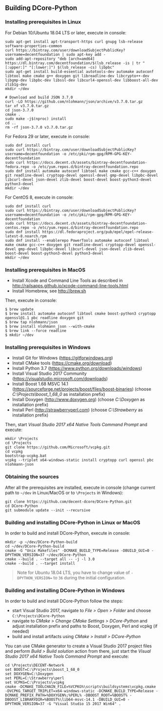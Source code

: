 Building DCore-Python
---------------------

### Installing prerequisites in Linux

For Debian 10/Ubuntu 18.04 LTS or later, execute in console:

    sudo apt-get install apt-transport-https curl gnupg lsb-release software-properties-common
    curl https://bintray.com/user/downloadSubjectPublicKey?username=decentfoundation | sudo apt-key add -
    sudo add-apt-repository "deb [arch=amd64] https://dl.bintray.com/decentfoundation/$(lsb_release -is | tr "[:upper:]" "[:lower:]") $(lsb_release -cs) libpbc"
    sudo apt-get install build-essential autotools-dev automake autoconf libtool make cmake g++ doxygen git libreadline-dev libcrypto++-dev libgmp-dev libpbc-dev libssl-dev libcurl4-openssl-dev libboost-all-dev zlib1g-dev
    mkdir ~/dev

    # Download and build JSON 3.7.0
    curl -LO https://github.com/nlohmann/json/archive/v3.7.0.tar.gz
    tar xf v3.7.0.tar.gz
    cd json-3.7.0
    cmake .
    sudo make -j$(nproc) install
    cd ..
    rm -rf json-3.7.0 v3.7.0.tar.gz

For Fedora 29 or later, execute in console:

    sudo dnf install curl
    sudo curl https://bintray.com/user/downloadSubjectPublicKey?username=decentfoundation -o /etc/pki/rpm-gpg/RPM-GPG-KEY-decentfoundation
    sudo curl https://docs.decent.ch/assets/bintray-decentfoundation-fedora.repo -o /etc/yum.repos.d/bintray-decentfoundation.repo
    sudo dnf install automake autoconf libtool make cmake gcc-c++ doxygen git readline-devel cryptopp-devel openssl-devel gmp-devel libpbc-devel libcurl-devel json-devel zlib-devel boost-devel boost-python3-devel python3-devel
    mkdir ~/dev

For CentOS 8, execute in console:

    sudo dnf install curl
    sudo curl https://bintray.com/user/downloadSubjectPublicKey?username=decentfoundation -o /etc/pki/rpm-gpg/RPM-GPG-KEY-decentfoundation
    sudo curl https://docs.decent.ch/assets/bintray-decentfoundation-centos.repo -o /etc/yum.repos.d/bintray-decentfoundation.repo
    sudo dnf install https://dl.fedoraproject.org/pub/epel/epel-release-latest-8.noarch.rpm
    sudo dnf install --enablerepo PowerTools automake autoconf libtool make cmake gcc-c++ doxygen git readline-devel cryptopp-devel openssl-devel gmp-devel libpbc-devel libcurl-devel json-devel zlib-devel boost-devel boost-python3-devel python3-devel
    mkdir ~/dev

### Installing prerequisites in MacOS

* Install Xcode and Command Line Tools as described in http://railsapps.github.io/xcode-command-line-tools.html
* Install Homebrew, see http://brew.sh

Then, execute in console:

    $ brew update
    $ brew install automake autoconf libtool cmake boost-python3 cryptopp openssl@1.1 pbc readline doxygen git
    $ brew tap nlohmann/json
    $ brew install nlohmann_json --with-cmake
    $ brew link --force readline
    $ mkdir ~/dev

### Installing prerequisites in Windows

* Install Git for Windows (https://gitforwindows.org)
* Install CMake tools (https://cmake.org/download)
* Install Python 3.7 (https://www.python.org/downloads/windows)
* Install Visual Studio 2017 Community (https://visualstudio.microsoft.com/downloads)
* Install Boost 1.68 MSVC 14.1 (https://sourceforge.net/projects/boost/files/boost-binaries) (choose *C:\Projects\boost_1_68_0* as installation prefix)
* Install Doxygen (http://www.doxygen.org) (choose *C:\Doxygen* as installation prefix)
* Install Perl (http://strawberryperl.com) (choose *C:\Strawberry* as installation prefix)

Then, start _Visual Studio 2017 x64 Native Tools Command Prompt_ and execute:

    mkdir \Projects
    cd \Projects
    git clone https://github.com/Microsoft/vcpkg.git
    cd vcpkg
    bootstrap-vcpkg.bat
    vcpkg --triplet x64-windows-static install cryptopp curl openssl pbc nlohmann-json

### Obtaining the sources

After all the prerequisites are installed, execute in console (change current path to `~/dev` in Linux/MacOS or to `\Projects` in Windows):

    git clone https://github.com/decent-dcore/DCore-Python.git
    cd DCore-Python
    git submodule update --init --recursive

### Building and installing DCore-Python in Linux or MacOS

In order to build and install DCore-Python, execute in console:

    mkdir -p ~/dev/DCore-Python-build
    cd ~/dev/DCore-Python-build
    cmake -G "Unix Makefiles" -DCMAKE_BUILD_TYPE=Release -DBUILD_GUI=0 -DPYTHON_VERSION=37 ~/dev/DCore-Python
    cmake --build . --target all -- -j -l 3.0
    cmake --build . --target install

> Note for Ubuntu 18.04 LTS, you have to change value of `-DPYTHON_VERSION=` to `36` during the initial configuration.

### Building and installing DCore-Python in Windows

In order to build and install DCore-Python follow the steps:
* start Visual Studio 2017, navigate to _File > Open > Folder_ and choose `C:\Projects\DCore-Python`
* navigate to _CMake > Change CMake Settings > DCore-Python_ and adjust installation prefix and paths to Boost, Doxygen, Perl and vcpkg (if needed)
* build and install artifacts using _CMake > Install > DCore-Python_

You can use CMake generator to create a Visual Studio 2017 project files and perform _Build > Build solution_ action from there, just start the _Visual Studio 2017 x64 Native Tools Command Prompt_ and execute:

    cd \Projects\DECENT-Network
    set BOOST=C:\Projects\boost_1_68_0
    set DOXYGEN=C:\Doxygen
    set PERL=C:\Strawberry\perl
    set VCPKG=C:\Projects\vcpkg
    cmake -DCMAKE_TOOLCHAIN_FILE=%VCPKG%\scripts\buildsystems\vcpkg.cmake -DVCPKG_TARGET_TRIPLET=x64-windows-static -DCMAKE_BUILD_TYPE=Release -DCMAKE_PREFIX_PATH=%DOXYGEN%;%PERL% -DBOOST_ROOT=%BOOST% -DBOOST_LIBRARYDIR=%BOOST%\lib64-msvc-14.1 -DBUILD_GUI=0 -DPYTHON_VERSION=37 -G "Visual Studio 15 2017 Win64" .
